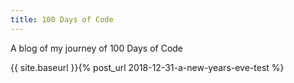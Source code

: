 ```yaml
---
title: 100 Days of Code
---
```


A blog of my journey of 100 Days of Code

{{ site.baseurl }}{% post_url 2018-12-31-a-new-years-eve-test %}
